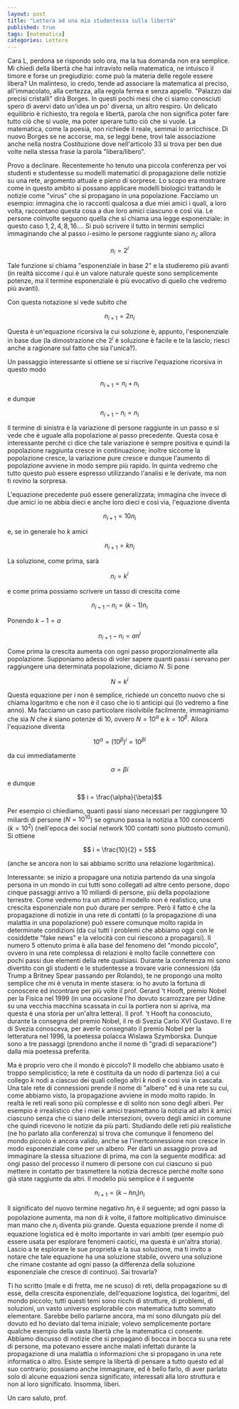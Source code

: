 ```yaml
---
layout: post
title: "Lettera ad una mia studentessa sulla libertà"
published: true
tags: [matematica]
categories: Lettere
---
```


Cara L,
perdona se rispondo solo ora, ma la tua domanda non era semplice. Mi chiedi della libertà che hai
intravisto nella matematica, ne intuisco il timore e forse un pregiudizio: come può la materia delle
regole essere libera? Un malinteso, io credo, tende ad associare la matematica al preciso,
all'immacolato, alla certezza, alla regola ferrea e senza appello. "Palazzo dai precisi cristalli" dirà
Borges. In questi pochi mesi che ci siamo conosciuti spero di avervi dato un'idea un po' diversa, un
altro respiro. Un delicato equilibrio è richiesto, tra regola e libertà, parola che non significa
poter fare tutto ciò che si vuole, ma poter sperare tutto ciò che si vuole. La matematica, come la
poesia, non richiede il reale, semmai lo arricchisce. Di nuovo Borges se ne accorse, ma, se leggi
bene, trovi tale associazione anche nella nostra Costituzione dove nell'articolo 33 si trova per ben
due volte nella stessa frase la parola "libera/libero".

Provo a declinare. Recentemente ho tenuto una piccola conferenza per voi studenti e studentesse su
modelli matematici di propagazione delle notizie su una rete, argomento attuale e pieno di sorprese.
Lo scopo era mostrare come in questo ambito si possano applicare modelli biologici trattando le
notizie come "virus" che si propagano in una popolazione. Facciamo un esempio: immagina che io
racconti qualcosa a due miei amici i quali, a loro volta, raccontano questa cosa a due loro amici
ciascuno e così via. Le persone coinvolte seguono quella che si chiama una legge esponenziale: in
questo caso $1, 2, 4, 8, 16 \ldots$. Si può scrivere il tutto in termini semplici immaginando che al
passo $i$-esimo le persone raggiunte siano $n_i$; allora

$$ n_i = 2^i $$

Tale funzione si chiama "esponenziale in base 2" e la studieremo più avanti (in realtà siccome $i$
qui è un valore naturale queste sono semplicemente potenze, ma il termine esponenziale è più
evocativo di quello che vedremo più avanti).

Con questa notazione si vede subito che

$$ n_{i+1} = 2 n_i $$

Questa è un'equazione ricorsiva la cui soluzione è, appunto, l'esponenziale in base due (la
dimostrazione che $2^i$ è soluzione è facile e te la lascio; riesci anche a ragionare sul fatto che
sia l'unica?).

Un passaggio interessante si ottiene se si riscrive l'equazione ricorsiva in questo modo

$$ n_{i+1} = n_i + n_i$$

e dunque

$$ n_{i+1} - n_i = n_i $$

Il termine di sinistra è la variazione di persone raggiunte in un passo e si vede che è uguale alla
popolazione al passo precedente. Questa cosa è interessante perché ci dice che tale variazione è
sempre positiva e quindi la popolazione raggiunta cresce in continuazione; inoltre siccome la
popolazione cresce, la
variazione pure cresce e dunque l'aumento di popolazione avviene in modo sempre più rapido. In
quinta vedremo che tutto questo può essere espresso utilizzando l'analisi e le derivate, ma non ti
rovino la sorpresa.

L'equazione precedente può essere generalizzata; immagina che invece di due amici io ne abbia dieci
e anche loro dieci e così via, l'equazione diventa

$$ n_{i+1} = 10 n_i $$

e, se in generale ho $k$ amici

$$ n_{i+1} = k n_i $$

La soluzione, come prima, sarà 

$$ n_i = k^i$$

e come prima possiamo scrivere un tasso di crescita come

$$ n_{i+1} - n_i = (k-1) n_i$$

Ponendo $k-1 = a$ 

$$ n_{i+1} - n_i = a n^i $$

Come prima la crescita aumenta con ogni passo proporzionalmente alla popolazione. Supponiamo adesso
di voler sapere quanti passi $i$ servano per raggiungere una determinata popolazione, diciamo $N$.
Si pone

$$ N = k^i $$

Questa equazione per $i$ non è semplice, richiede un concetto nuovo che si chiama logaritmo e che
non è il caso che io ti anticipi qui (lo vedremo a fine anno). Ma facciamo un caso particolare
risolvibile facilmente, immaginiamo che sia $N$ che $k$ siano potenze di $10$, ovvero $N =
10^\alpha$ e $k=10^\beta$. Allora l'equazione diventa

$$ 10^\alpha = (10^\beta)^i = 10^{\beta i} $$

da cui immediatamente

$$ \alpha = \beta i $$ 

e dunque

$$ i = \frac{\alpha}{\beta}$$

Per esempio ci chiediamo, quanti passi siano necessari per raggiungere $10$ miliardi di persone
($N = 10^{10}$) se ognuno passa la notizia a $100$ conoscenti ($k = 10^2$) (nell'epoca dei social
network $100$ contatti sono piuttosto comuni). Si ottiene

$$ i = \frac{10}{2} = 5$$

(anche se ancora non lo sai abbiamo scritto una relazione logaritmica).

Interessante: se inizio a propagare una notizia partendo da una singola persona in un mondo in cui
tutti sono collegati ad altre cento persone, dopo cinque passaggi arrivo a $10$ miliardi di persone,
più della popolazione terrestre. Come vedremo tra un attimo il modello non è realistico, una
crescita esponenziale non può durare per sempre. Però il fatto è che la propagazione di notizie in
una rete di contatti (o la propagazione di una malattia in una popolazione) può essere comunque molto rapida
in determinate condizioni (da cui tutti i problemi che abbiamo oggi con le cosiddette "fake news" e
la velocità con cui riescono a propagarsi). Il numero $5$ ottenuto prima è alla base del fenomeno del "mondo
piccolo", ovvero in una rete complessa di relazioni è molto facile connettere con pochi passi due
elementi della rete qualsiasi. Durante la conferenza mi sono divertito con gli studenti e le
studentesse a trovare varie connessioni (da Trump a Britney Spear passando per Rolando), te ne
propongo una molto semplice che mi è venuta in mente stasera: io ho avuto la fortuna di conoscere ed
incontrare per più volte il prof. Gerard 't Hooft, premio Nobel per la Fisica nel 1999 (in una
occasione l'ho dovuto scarrozzare per Udine su una vecchia macchina scassata in cui la portiera non si
apriva, ma questa è una storia per un'altra lettera). Il prof. 't Hooft ha conosciuto, durante la
consegna del premio Nobel, il re di Svezia Carlo XVI Gustavo. Il re di Svezia conosceva, per averle
consegnato il premio Nobel per la letteratura nel 1996, la poetessa polacca Wislawa Szymborska.
Dunque sono a tre passaggi (prendono anche il nome di "gradi di separazione") dalla mia poetessa
preferita. 

Ma è proprio vero che il mondo è piccolo? Il modello che abbiamo usato è troppo semplicistico; la
rete è costituita da un nodo di partenza (io) a cui collego $k$ nodi a ciascuo dei quali collego
altri $k$ nodi e così via in cascata. Una tale rete di connessioni prende il nome di "albero" ed è
una rete su cui, come abbiamo visto, la propagazione avviene in modo molto rapido. In realtà le reti
reali sono più complesse e di solito non sono degli alberi. Per esempio è irrealistico che i miei
$k$ amici trasmettano la notizia ad altri $k$ amici ciascuno senza che ci siano delle
intersezioni, ovvero degli amici in comune che quindi ricevono le notizie da più parti. Studiando
delle reti più realistiche (ne ho parlato alla conferenza) si trova che comunque il fenomeno del
mondo piccolo è ancora valido, anche se l'inertconnessione non cresce in modo esponenziale come per
un albero. Per darti un assaggio prova ad immaginare la stessa situazione di prima, ma con la
seguente modifica: ad ongi passo del processo il numero di persone con cui ciascuno si può mettere
in contatto per trasmettere la notizia decresce perché molte sono già state raggiunte da altri. Il
modello più semplice è il seguente

$$ n_{i+1} = (k-hn_i)n_i$$

Il significato del nuovo termine negativo $hn_i$ è il seguente; ad ogni passo la popolazione
aumenta, ma non di $k$ volte, il fattore moltiplicativo diminuisce man mano che $n_i$ diventa più
grande. Questa equazione prende il nome di equazione logistica ed è molto importante in vari ambiti
(per esempio può essere usata per esplorare fenomeni caotici, ma questa è un'altra storia).
Lascio a te esplorare le sue proprietà e la sua soluzione, ma ti invito a notare che tale equazione
ha una soluzione stabile, ovvero una soluzione che rimane costante ad ogni passo (a differenza della
soluzione esponenziale che cresce di continuo). Sai trovarla?

Ti ho scritto (male e di fretta, me ne scuso) di reti, della propagazione su di esse, della crescita esponenziale, dell'equazione
logistica, dei logaritmi, del mondo piccolo; tutti questi temi sono ricchi di strutture, di
problemi, di soluzioni, un vasto universo esplorabile con matematica tutto sommato elementare.
Sarebbe bello parlarne ancora, ma mi sono dilungato più del dovuto ed ho deviato dal tema iniziale; volevo semplicemente portare qualche esempio
della vasta libertà che la matematica ci consente. Abbiamo discusso di notizie che si propagano di
bocca in bocca su una rete di persone, ma potevano essere anche malati infettati durante la
propagazione di una malattia o informazioni che si propagano in una rete informatica o altro.
Esiste sempre la libertà di pensare a tutto questo ed al suo contrario; possiamo anche immaginare,
ed è bello farlo, di aver parlato solo di alcune equazioni senza significato, interessati alla loro
struttura e non al loro significato. Insomma, liberi.

Un caro saluto, prof.


